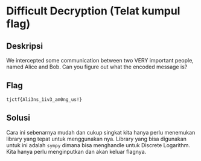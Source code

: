 # Difficult Decryption (Telat kumpul flag)

## Deskripsi
We intercepted some communication between two VERY important people, named Alice and Bob. Can you figure out what the encoded message is?

## Flag
```tjctf{Ali3ns_1iv3_am0ng_us!}```

## Solusi
Cara ini sebenarnya mudah dan cukup singkat kita hanya perlu menemukan library yang tepat untuk menggunakan nya. Library yang bisa digunakan untuk ini adalah ```sympy``` dimana bisa menghandle untuk Discrete Logarithm. Kita hanya perlu menginputkan dan akan keluar flagnya.